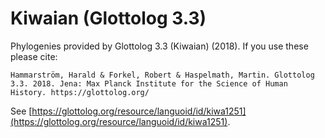 # Kiwaian (Glottolog 3.3)

Phylogenies provided by Glottolog 3.3 (Kiwaian) (2018). If you use these please cite:

```
Hammarström, Harald & Forkel, Robert & Haspelmath, Martin. Glottolog 3.3. 2018. Jena: Max Planck Institute for the Science of Human History. https://glottolog.org/
```

See  [https://glottolog.org/resource/languoid/id/kiwa1251](https://glottolog.org/resource/languoid/id/kiwa1251).


